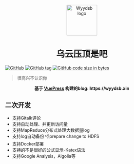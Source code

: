 <p align="center"><a href="https://wyydsb.xin" target="_blank" rel="noopener noreferrer"><img width="100" src="https://cdn.nlark.com/yuque/0/2018/png/104214/1534957905839-d580e42e-3899-4403-be32-c068e5c9eef4.png" alt="Wyydsb logo"></a></p>
<h1 align="center">乌云压顶是吧</h1>

[![GitHub](https://img.shields.io/github/license/iofu728/blog.svg?style=popout-square)](https://github.com/iofu728/blog//master/LICENSE)
[![GitHub tag](https://img.shields.io/github/tag/iofu728/blog.svg?style=popout-square)](https://github.com/iofu728/blog)
[![GitHub code size in bytes](https://img.shields.io/github/languages/code-size/iofu728/blog.svg?style=popout-square)](https://github.com/iofu728/blog)

> 很高兴不认识你

<div align="center">
  <strong>
     基于 <a href="https://vuepress.vuejs.org/">VuePress</a> 构建的blog: https://wyydsb.xin
  </strong>
</div>


## 二次开发
* 支持Gitalk评论
* 支持自动处理、并更新访问量
* 支持MapReduce分布式处理大数据量log
* 支持log自动备份 :-1:prepare change to HDFS
* 支持Docker部署
* 支持的不是很好的公式显示-Katex语法
* 支持Google Analysis，Algolia等<script/>自动部署
* 参考[`Nginx 调优`](https://wyydsb.xin/other/nginx.html), [`从日志中识别 Spider`](https://wyydsb.xin/other/spider.html) 进行反爬处理

## 开发指南

```bash
$ git clone https://github.com/iofu728/blog.git
$ cd blog
$ yarn
$ yarn doc:dev
```

## 部署指南
```bash
.
├── script                         // 脚本
│   ├── backup.sh                  // 备份脚本
│   ├── build.sh                   // 部署脚本
│   ├── day.sh                     // 每日数据采集脚本
│   ├── KPI.java                   // MapReduce prepare.java
│   ├── PersonVersion.java         // MapReduce Map&Reduce.java
└── └── pv.sh                      // pv计算及更新脚本
```



